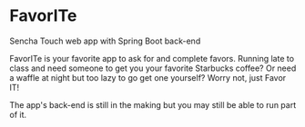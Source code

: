 # FavorITe
Sencha Touch web app with Spring Boot back-end

FavorITe is your favorite app to ask for and complete favors. Running late to class and need someone to get you your favorite Starbucks coffee? Or need a waffle at night but too lazy to go get one yourself? Worry not, just Favor IT!

The app's back-end is still in the making but you may still be able to run part of it.
